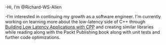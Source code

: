 -Hi, I’m @Richard-WS-Allen

-I’m interested in continuing my growth as a software engineer. I'm currently working on learning more about the low-latency side of C++ through [Building Low Latency Applications with CPP](https://github.com/PacktPublishing/Building-Low-Latency-Applications-with-CPP) and creating similar libraries while reading along with the Packt Publishing book along with unit tests and further code optimizations.
